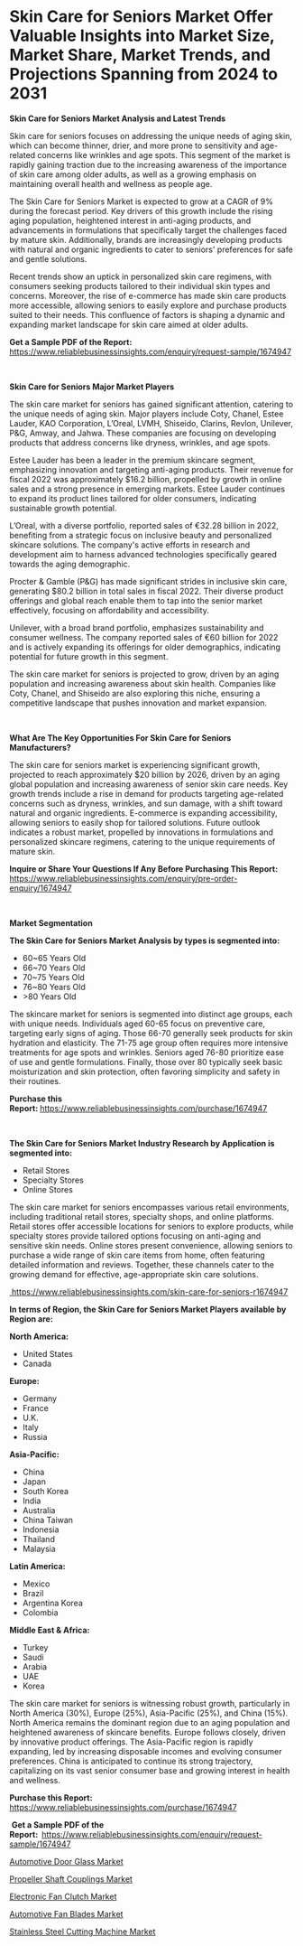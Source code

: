 <p><h1>Skin Care for Seniors Market Offer Valuable Insights into Market Size, Market Share, Market Trends, and Projections Spanning from 2024 to 2031</h1></p><p><strong>Skin Care for Seniors Market Analysis and Latest Trends</strong></p>
<p><p>Skin care for seniors focuses on addressing the unique needs of aging skin, which can become thinner, drier, and more prone to sensitivity and age-related concerns like wrinkles and age spots. This segment of the market is rapidly gaining traction due to the increasing awareness of the importance of skin care among older adults, as well as a growing emphasis on maintaining overall health and wellness as people age.</p><p>The Skin Care for Seniors Market is expected to grow at a CAGR of 9% during the forecast period. Key drivers of this growth include the rising aging population, heightened interest in anti-aging products, and advancements in formulations that specifically target the challenges faced by mature skin. Additionally, brands are increasingly developing products with natural and organic ingredients to cater to seniors' preferences for safe and gentle solutions.</p><p>Recent trends show an uptick in personalized skin care regimens, with consumers seeking products tailored to their individual skin types and concerns. Moreover, the rise of e-commerce has made skin care products more accessible, allowing seniors to easily explore and purchase products suited to their needs. This confluence of factors is shaping a dynamic and expanding market landscape for skin care aimed at older adults.</p></p>
<p><strong>Get a Sample PDF of the Report:&nbsp;</strong> <a href="https://www.reliablebusinessinsights.com/enquiry/request-sample/1674947?utm_campaign=1475&utm_medium=2&utm_source=Github&utm_content=ia&utm_term=10102024&utm_id=skin-care-for-seniors">https://www.reliablebusinessinsights.com/enquiry/request-sample/1674947</a></p>
<p>&nbsp;</p>
<p><strong>Skin Care for Seniors Major Market Players</strong></p>
<p><p>The skin care market for seniors has gained significant attention, catering to the unique needs of aging skin. Major players include Coty, Chanel, Estee Lauder, KAO Corporation, L’Oreal, LVMH, Shiseido, Clarins, Revlon, Unilever, P&G, Amway, and Jahwa. These companies are focusing on developing products that address concerns like dryness, wrinkles, and age spots.</p><p>Estee Lauder has been a leader in the premium skincare segment, emphasizing innovation and targeting anti-aging products. Their revenue for fiscal 2022 was approximately $16.2 billion, propelled by growth in online sales and a strong presence in emerging markets. Estee Lauder continues to expand its product lines tailored for older consumers, indicating sustainable growth potential.</p><p>L’Oreal, with a diverse portfolio, reported sales of €32.28 billion in 2022, benefiting from a strategic focus on inclusive beauty and personalized skincare solutions. The company's active efforts in research and development aim to harness advanced technologies specifically geared towards the aging demographic.</p><p>Procter & Gamble (P&G) has made significant strides in inclusive skin care, generating $80.2 billion in total sales in fiscal 2022. Their diverse product offerings and global reach enable them to tap into the senior market effectively, focusing on affordability and accessibility.</p><p>Unilever, with a broad brand portfolio, emphasizes sustainability and consumer wellness. The company reported sales of €60 billion for 2022 and is actively expanding its offerings for older demographics, indicating potential for future growth in this segment.</p><p>The skin care market for seniors is projected to grow, driven by an aging population and increasing awareness about skin health. Companies like Coty, Chanel, and Shiseido are also exploring this niche, ensuring a competitive landscape that pushes innovation and market expansion.</p></p>
<p>&nbsp;</p>
<p><strong>What Are The Key Opportunities For Skin Care for Seniors Manufacturers?</strong></p>
<p><p>The skin care for seniors market is experiencing significant growth, projected to reach approximately $20 billion by 2026, driven by an aging global population and increasing awareness of senior skin care needs. Key growth trends include a rise in demand for products targeting age-related concerns such as dryness, wrinkles, and sun damage, with a shift toward natural and organic ingredients. E-commerce is expanding accessibility, allowing seniors to easily shop for tailored solutions. Future outlook indicates a robust market, propelled by innovations in formulations and personalized skincare regimens, catering to the unique requirements of mature skin.</p></p>
<p><strong>Inquire or Share Your Questions If Any Before Purchasing This Report:</strong> <a href="https://www.reliablebusinessinsights.com/enquiry/pre-order-enquiry/1674947?utm_campaign=1475&utm_medium=2&utm_source=Github&utm_content=ia&utm_term=10102024&utm_id=skin-care-for-seniors">https://www.reliablebusinessinsights.com/enquiry/pre-order-enquiry/1674947</a></p>
<p>&nbsp;</p>
<p><strong>Market Segmentation</strong></p>
<p><strong>The Skin Care for Seniors Market Analysis by types is segmented into:</strong></p>
<p><ul><li>60~65 Years Old</li><li>66~70 Years Old</li><li>70~75 Years Old</li><li>76~80 Years Old</li><li>>80 Years Old</li></ul></p>
<p><p>The skincare market for seniors is segmented into distinct age groups, each with unique needs. Individuals aged 60-65 focus on preventive care, targeting early signs of aging. Those 66-70 generally seek products for skin hydration and elasticity. The 71-75 age group often requires more intensive treatments for age spots and wrinkles. Seniors aged 76-80 prioritize ease of use and gentle formulations. Finally, those over 80 typically seek basic moisturization and skin protection, often favoring simplicity and safety in their routines.</p></p>
<p><strong>Purchase this Report:&nbsp;</strong><a href="https://www.reliablebusinessinsights.com/purchase/1674947?utm_campaign=1475&utm_medium=2&utm_source=Github&utm_content=ia&utm_term=10102024&utm_id=skin-care-for-seniors">https://www.reliablebusinessinsights.com/purchase/1674947</a></p>
<p>&nbsp;</p>
<p><strong>The Skin Care for Seniors Market Industry Research by Application is segmented into:</strong></p>
<p><ul><li>Retail Stores</li><li>Specialty Stores</li><li>Online Stores</li></ul></p>
<p><p>The skin care market for seniors encompasses various retail environments, including traditional retail stores, specialty shops, and online platforms. Retail stores offer accessible locations for seniors to explore products, while specialty stores provide tailored options focusing on anti-aging and sensitive skin needs. Online stores present convenience, allowing seniors to purchase a wide range of skin care items from home, often featuring detailed information and reviews. Together, these channels cater to the growing demand for effective, age-appropriate skin care solutions.</p></p>
<p><a href="https://www.reliablebusinessinsights.com/skin-care-for-seniors-r1674947?utm_campaign=1475&utm_medium=2&utm_source=Github&utm_content=ia&utm_term=10102024&utm_id=skin-care-for-seniors">&nbsp;https://www.reliablebusinessinsights.com/skin-care-for-seniors-r1674947</a></p>
<p><strong>In terms of Region, the Skin Care for Seniors Market Players available by Region are:</strong></p>
<p>
    <p> <strong> North America: </strong>
        <ul>
            <li>United States</li>
            <li>Canada</li>
        </ul>
        </p> 
    <p> <strong> Europe: </strong>
        <ul>
            <li>Germany</li>
            <li>France</li>
            <li>U.K.</li>
            <li>Italy</li>
            <li>Russia</li>
        </ul>
        </p> 
    <p> <strong> Asia-Pacific: </strong>
        <ul>
            <li>China</li>
            <li>Japan</li>
            <li>South Korea</li>
            <li>India</li>
            <li>Australia</li>
            <li>China Taiwan</li>
            <li>Indonesia</li>
            <li>Thailand</li>
            <li>Malaysia</li>
        </ul>
        </p> 
    <p> <strong> Latin America: </strong>
        <ul>
            <li>Mexico</li>
            <li>Brazil</li>
            <li>Argentina Korea</li>
            <li>Colombia</li>
        </ul>
        </p> 
    <p> <strong> Middle East & Africa: </strong>
        <ul>
            <li>Turkey</li>
            <li>Saudi</li>
            <li>Arabia</li>
            <li>UAE</li>
            <li>Korea</li>
        </ul>
    </p>
    </p>
<p><p>The skin care market for seniors is witnessing robust growth, particularly in North America (30%), Europe (25%), Asia-Pacific (25%), and China (15%). North America remains the dominant region due to an aging population and heightened awareness of skincare benefits. Europe follows closely, driven by innovative product offerings. The Asia-Pacific region is rapidly expanding, led by increasing disposable incomes and evolving consumer preferences. China is anticipated to continue its strong trajectory, capitalizing on its vast senior consumer base and growing interest in health and wellness.</p></p>
<p><strong>Purchase this Report: </strong><a href="https://www.reliablebusinessinsights.com/purchase/1674947?utm_campaign=1475&utm_medium=2&utm_source=Github&utm_content=ia&utm_term=10102024&utm_id=skin-care-for-seniors">https://www.reliablebusinessinsights.com/purchase/1674947</a></p>
<p>&nbsp;<strong>Get a Sample PDF of the Report:&nbsp;&nbsp;</strong><a href="https://www.reliablebusinessinsights.com/enquiry/request-sample/1674947?utm_campaign=1475&utm_medium=2&utm_source=Github&utm_content=ia&utm_term=10102024&utm_id=skin-care-for-seniors">https://www.reliablebusinessinsights.com/enquiry/request-sample/1674947</a></p>
<p><strong></strong></p>
<p><p><a href="https://www.linkedin.com/pulse/charting-future-comprehensive-analysis-global-automotive-d9kxe?utm_campaign=1475&utm_medium=2&utm_source=Github&utm_content=ia&utm_term=10102024&utm_id=skin-care-for-seniors">Automotive Door Glass Market</a></p><p><a href="https://www.linkedin.com/pulse/propeller-shaft-couplings-market-global-insights-sales-trends-kccae?utm_campaign=1475&utm_medium=2&utm_source=Github&utm_content=ia&utm_term=10102024&utm_id=skin-care-for-seniors">Propeller Shaft Couplings Market</a></p><p><a href="https://www.linkedin.com/pulse/electronic-fan-clutch-market-global-insights-regional-analysis-kcdnf?utm_campaign=1475&utm_medium=2&utm_source=Github&utm_content=ia&utm_term=10102024&utm_id=skin-care-for-seniors">Electronic Fan Clutch Market</a></p><p><a href="https://www.linkedin.com/pulse/global-perspectives-automotive-fan-blades-market-trends-be0ke?utm_campaign=1475&utm_medium=2&utm_source=Github&utm_content=ia&utm_term=10102024&utm_id=skin-care-for-seniors">Automotive Fan Blades Market</a></p><p><a href="https://www.linkedin.com/pulse/insights-stainless-steel-cutting-machine-market-size-which-expanding-agbne?utm_campaign=1475&utm_medium=2&utm_source=Github&utm_content=ia&utm_term=10102024&utm_id=skin-care-for-seniors">Stainless Steel Cutting Machine Market</a></p></p>